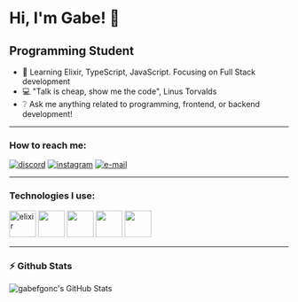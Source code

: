 # Hi, I'm Gabe! 👋

## Programming Student

- 🌱 Learning Elixir, TypeScript, JavaScript. Focusing on Full Stack development
- 💻 "Talk is cheap, show me the code", Linus Torvalds
- ❔ Ask me anything related to programming, frontend, or backend development!

---

### How to reach me:

 <a href="https://discord.gg/user/The%20GabeFGonc#3200" target="_blank"><img alt="discord" src="https://img.shields.io/badge/Discord-7289DA?style=for-the-badge&logo=discord&logoColor=white"/></a>
 <a href="https://instagram.com/gabefgonc" target="_blank"><img alt="instagram" src="https://img.shields.io/badge/Instagram-E4405F?style=for-the-badge&logo=instagram&logoColor=white"/></a>
 <a href="mailto:gabefgonc@gmail.com?subject=Contact @gabefgonc"><img alt="e-mail" src="https://img.shields.io/badge/Gmail-D14836?style=for-the-badge&logo=gmail&logoColor=white"/></a>

---

### Technologies I use:

<img height="48px" alt="elixir" src="https://cdn.jsdelivr.net/gh/devicons/devicon/icons/elixir/elixir-original.svg" />
<img height="48px alt="typescript" src="https://cdn.jsdelivr.net/gh/devicons/devicon/icons/typescript/typescript-original.svg" />
<img height="48px alt="javsacript" src="https://cdn.jsdelivr.net/gh/devicons/devicon/icons/javascript/javascript-original.svg" />
<img height="48px alt="vim" src="https://cdn.jsdelivr.net/gh/devicons/devicon/icons/vim/vim-original.svg" />
<img height="48pxg alt="react" src="https://cdn.jsdelivr.net/gh/devicons/devicon/icons/react/react-original.svg" />
<img height="48px src="https://cdn.jsdelivr.net/gh/devicons/devicon/icons/svelte/svelte-original.svg" />
          

---

### :zap: Github Stats

  <img align="left" alt="gabefgonc's GitHub Stats" src="https://github-readme-stats.vercel.app/api?username=gabefgonc&show_icons=true&count_private=true" />
